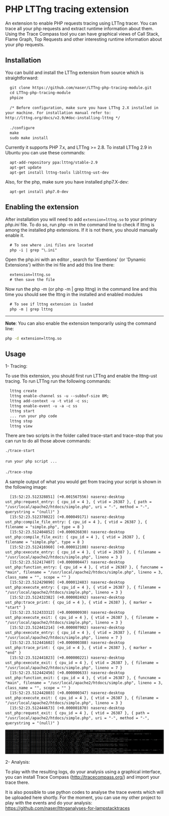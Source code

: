 PHP LTTng tracing extension
======
An extension to enable PHP requests tracing using LTTng tracer. You can trace all your php requests and extract runtime information about them. Using the Trace Compass tool you can have graphical views of Call Stack, Flame Graph, Top Requests and other interesting runtime information about your php requests.


## Installation

You can build and install the LTTng extension from source which is straightforward:

      git clone https://github.com/naser/LTTng-php-tracing-module.git
      cd LTTng-php-tracing-module
      phpize
      
      /* Before configuration, make sure you have LTTng 2.X installed in your machine. For installation manual refer to: http://lttng.org/docs/v2.9/#doc-installing-lttng */
      
      ./configure     
      make
      sudo make install
      
Currently it supports PHP 7.x, and  LTTng >= 2.8. To install LTTng 2.9 in Ubuntu you can use these commands:

      apt-add-repository ppa:lttng/stable-2.9
      apt-get update
      apt-get install lttng-tools liblttng-ust-dev
      
       
Also, for the php, make sure you have installed php7.X-dev:

      apt-get install php7.0-dev  

## Enabling the extension

After installation you will need to add `extension=lttng.so` to your primary *php.ini* file. To do so, run php -m in the command line to check if lttng is among the installed php extensions. If it is not there, you should manually enable it. 

      # To see where .ini files are located
      php -i | grep "\.ini"
      
Open the php.ini with an editor , search for 'Exentions' (or 'Dynamic Extensions') within the ini file and add this line there:
      
      extension=lttng.so
      # then save the file
      
Now run the php -m (or php -m | grep lttng) in the command line and this time you should see the lttng in the installed and enabled modules 

      # To see if lttng extension is loaded
      php -m | grep lttng
 
 
 ---

**Note**: You can also enable the extension temporarily using the command line:

```bash
php -d extension=lttng.so
```

## Usage

1- Tracing:

To use this extension, you should first run LTTng and enable the lttng-ust tracing. To run LTTng run the following commands:

      lttng create
      lttng enable-channel ss -u --subbuf-size 8M;
      lttng add-context -u -t vtid -c ss; 
      lttng enable-event -u -a -c ss
      lttng start
      ... run your php code
      lttng stop
      lttng view
 There are two scripts in the folder called trace-start and trace-stop that you can run to do all those above commands: 
 
```bash
./trace-start

run your php script ...

./trace-stop
```

A sample output of what you would get from tracing your script is shown in the following image:

      [15:52:23.512328851] (+0.001567556) naserez-desktop ust_php:request_entry: { cpu_id = 4 }, { vtid = 26387 }, { path = "/usr/local/apache2/htdocs/simple.php", uri = "-", method = "-", querystring = "(null)" }
      [15:52:23.512378022] (+0.000049171) naserez-desktop ust_php:compile_file_entry: { cpu_id = 4 }, { vtid = 26387 }, { filename = "simple.php", type = 8 }
      [15:52:23.512404852] (+0.000026830) naserez-desktop ust_php:compile_file_exit: { cpu_id = 4 }, { vtid = 26387 }, { filename = "simple.php", type = 8 }
      [15:52:23.512416960] (+0.000012108) naserez-desktop ust_php:execute_entry: { cpu_id = 4 }, { vtid = 26387 }, { filename = "/usr/local/apache2/htdocs/simple.php", lineno = 3 }
      [15:52:23.512417407] (+0.000000447) naserez-desktop ust_php:function_entry: { cpu_id = 4 }, { vtid = 26387 }, { funcname = "main", filename = "/usr/local/apache2/htdocs/simple.php", lineno = 3, class_name = "", scope = "" }
      [15:52:23.512429890] (+0.000012483) naserez-desktop ust_php:execute_entry: { cpu_id = 4 }, { vtid = 26387 }, { filename = "/usr/local/apache2/htdocs/simple.php", lineno = 3 }
      [15:52:23.512432382] (+0.000002492) naserez-desktop ust_php:trace_print: { cpu_id = 4 }, { vtid = 26387 }, { marker = "start" }
      [15:52:23.512433312] (+0.000000930) naserez-desktop ust_php:execute_exit: { cpu_id = 4 }, { vtid = 26387 }, { filename = "/usr/local/apache2/htdocs/simple.php", lineno = 3 }
      [15:52:23.512441214] (+0.000007902) naserez-desktop ust_php:execute_entry: { cpu_id = 4 }, { vtid = 26387 }, { filename = "/usr/local/apache2/htdocs/simple.php", lineno = 7 }
      [15:52:23.512441602] (+0.000000388) naserez-desktop ust_php:trace_print: { cpu_id = 4 }, { vtid = 26387 }, { marker = "end" }
      [15:52:23.512441823] (+0.000000221) naserez-desktop ust_php:execute_exit: { cpu_id = 4 }, { vtid = 26387 }, { filename = "/usr/local/apache2/htdocs/simple.php", lineno = 7 }
      [15:52:23.512442456] (+0.000000633) naserez-desktop ust_php:function_exit: { cpu_id = 4 }, { vtid = 26387 }, { funcname = "main", filename = "/usr/local/apache2/htdocs/simple.php", lineno = 3, class_name = "", scope = "" }
      [15:52:23.512442803] (+0.000000347) naserez-desktop ust_php:execute_exit: { cpu_id = 4 }, { vtid = 26387 }, { filename = "/usr/local/apache2/htdocs/simple.php", lineno = 3 }
      [15:52:23.512444673] (+0.000001870) naserez-desktop ust_php:request_exit: { cpu_id = 4 }, { vtid = 26387 }, { path = "/usr/local/apache2/htdocs/simple.php", uri = "-", method = "-", querystring = "(null)" }


<a href="https://raw.githubusercontent.com/naser/php-LTTng-tracing-module/master/sample_output_trace.png" target="_blank"><img src="sample_output_trace.png"> </a>

2- Analysis:

To play with the resulting logs, do your analysis using a graphical interface, you can install Trace Compass (http://tracecompass.org/) and import your trace there. 

It is also possible to use python codes to analyse the trace events which will be uploaded here shortly. For the moment, you can use my other project to play with the events and do your analysis: 
https://github.com/naser/lttnganalyses-for-lampstacktraces

      
      
